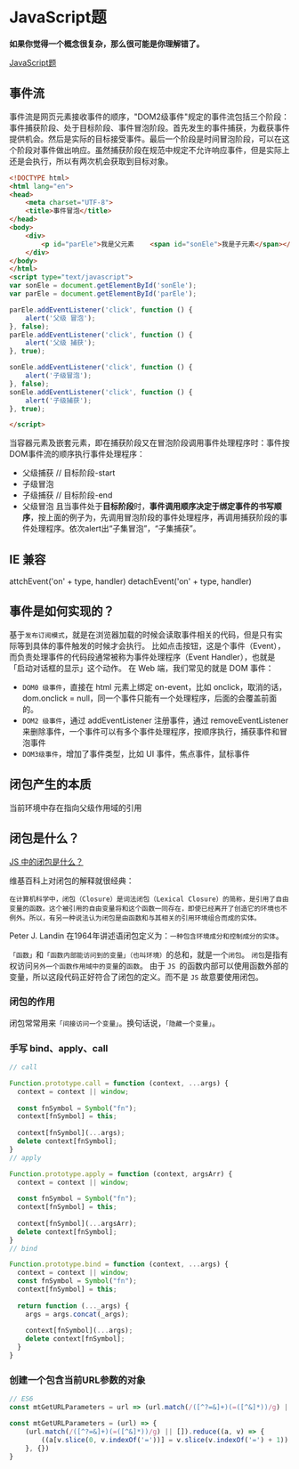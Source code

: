 <!--
 * @Author: tangdaoyong
 * @Date: 2021-06-11 14:04:07
 * @LastEditors: tangdaoyong
 * @LastEditTime: 2021-06-15 11:23:27
 * @Description: JavaScript题
-->
# JavaScript题

**如果你觉得一个概念很复杂，那么很可能是你理解错了。**

[JavaScript题](https://mp.weixin.qq.com/s/uksNM7creuzY3xLRAklLrQ)

## 事件流

事件流是网页元素接收事件的顺序，"DOM2级事件"规定的事件流包括三个阶段：事件捕获阶段、处于目标阶段、事件冒泡阶段。首先发生的事件捕获，为截获事件提供机会。然后是实际的目标接受事件。最后一个阶段是时间冒泡阶段，可以在这个阶段对事件做出响应。虽然捕获阶段在规范中规定不允许响应事件，但是实际上还是会执行，所以有两次机会获取到目标对象。
```html
<!DOCTYPE html>
<html lang="en">
<head>
    <meta charset="UTF-8">
    <title>事件冒泡</title>
</head>
<body>
    <div>
        <p id="parEle">我是父元素    <span id="sonEle">我是子元素</span></p>
    </div>
</body>
</html>
<script type="text/javascript">
var sonEle = document.getElementById('sonEle');
var parEle = document.getElementById('parEle');

parEle.addEventListener('click', function () {
    alert('父级 冒泡');
}, false);
parEle.addEventListener('click', function () {
    alert('父级 捕获');
}, true);

sonEle.addEventListener('click', function () {
    alert('子级冒泡');
}, false);
sonEle.addEventListener('click', function () {
    alert('子级捕获');
}, true);

</script>
```
当容器元素及嵌套元素，即在捕获阶段又在冒泡阶段调用事件处理程序时：事件按DOM事件流的顺序执行事件处理程序：
* 父级捕获
// 目标阶段-start
* 子级冒泡
* 子级捕获
// 目标阶段-end
* 父级冒泡
且当事件处于**目标阶段**时，**事件调用顺序决定于绑定事件的书写顺序**，按上面的例子为，先调用冒泡阶段的事件处理程序，再调用捕获阶段的事件处理程序。依次alert出“子集冒泡”，“子集捕获”。

## IE 兼容

attchEvent('on' + type, handler)
detachEvent('on' + type, handler)

## 事件是如何实现的？

基于`发布订阅模式`，就是在浏览器加载的时候会读取事件相关的代码，但是只有实际等到具体的事件触发的时候才会执行。
比如点击按钮，这是个事件（Event），而负责处理事件的代码段通常被称为事件处理程序（Event Handler），也就是「启动对话框的显示」这个动作。
在 Web 端，我们常见的就是 DOM 事件：
* `DOM0 级事件`，直接在 html 元素上绑定 on-event，比如 onclick，取消的话，dom.onclick = null，同一个事件只能有一个处理程序，后面的会覆盖前面的。
* `DOM2 级事件`，通过 addEventListener 注册事件，通过 removeEventListener 来删除事件，一个事件可以有多个事件处理程序，按顺序执行，捕获事件和冒泡事件
* `DOM3级事件`，增加了事件类型，比如 UI 事件，焦点事件，鼠标事件

## 闭包产生的本质

当前环境中存在指向父级作用域的引用
## 闭包是什么？

[JS 中的闭包是什么？](https://zhuanlan.zhihu.com/p/22486908)

维基百科上对闭包的解释就很经典：

`在计算机科学中，闭包（Closure）是词法闭包（Lexical Closure）的简称，是引用了自由变量的函数。这个被引用的自由变量将和这个函数一同存在，即使已经离开了创造它的环境也不例外。所以，有另一种说法认为闭包是由函数和与其相关的引用环境组合而成的实体。`

Peter J. Landin 在1964年讲述语闭包定义为：`一种包含环境成分和控制成分的实体`。

`「函数」`和`「函数内部能访问到的变量」（也叫环境）`的总和，就是一个`闭包`。
`闭包`是指有权访问`另外一个函数作用域中的变量`的`函数`。
由于 `JS `的函数内部可以使用函数外部的变量，所以这段代码正好符合了闭包的定义。而不是 `JS` 故意要使用闭包。

### 闭包的作用

闭包常常用来`「间接访问一个变量」`。换句话说，`「隐藏一个变量」`。

### 手写 bind、apply、call
```js
// call

Function.prototype.call = function (context, ...args) {
  context = context || window;
  
  const fnSymbol = Symbol("fn");
  context[fnSymbol] = this;
  
  context[fnSymbol](...args);
  delete context[fnSymbol];
}
// apply

Function.prototype.apply = function (context, argsArr) {
  context = context || window;
  
  const fnSymbol = Symbol("fn");
  context[fnSymbol] = this;
  
  context[fnSymbol](...argsArr);
  delete context[fnSymbol];
}
// bind

Function.prototype.bind = function (context, ...args) {
  context = context || window;
  const fnSymbol = Symbol("fn");
  context[fnSymbol] = this;
  
  return function (..._args) {
    args = args.concat(_args);
    
    context[fnSymbol](...args);
    delete context[fnSymbol];   
  }
}
```

### 创建一个包含当前URL参数的对象

```js
// ES6
const mtGetURLParameters = url => (url.match(/([^?=&]+)(=([^&]*))/g) || []).reduce((a, v) => ((a[v.slice(0, v.indexOf('='))] = v.slice(v.indexOf('=') + 1)), a),{});

const mtGetURLParameters = (url) => {
    (url.match(/([^?=&]+)(=([^&]*))/g) || []).reduce((a, v) => {
        ((a[v.slice(0, v.indexOf('='))] = v.slice(v.indexOf('=') + 1)), a)
    }, {})
}
```